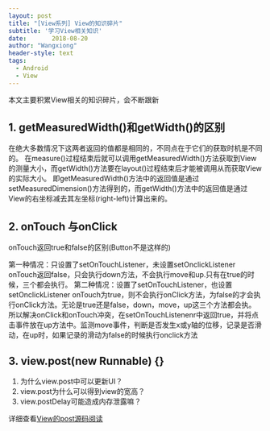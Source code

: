 ```yaml
---
layout: post
title: "[View系列] View的知识碎片"
subtitle: '学习View相关知识'
date:       2018-08-20
author: "Wangxiong"
header-style: text
tags:
  - Android
  - View
---
```

本文主要积累View相关的知识碎片，会不断跟新

## 1. getMeasuredWidth()和getWidth()的区别 

在绝大多数情况下这两者返回的值都是相同的，不同点在于它们的获取时机是不同的。 在measure()过程结束后就可以调用getMeasuredWidth()方法获取到View的测量大小，而getWidth()方法要在layout()过程结束后才能被调用从而获取View的实际大小。 即getMeasuredWidth()方法中的返回值是通过setMeasuredDimension()方法得到的，而getWidth()方法中的返回值是通过View的右坐标减去其左坐标(right-left)计算出来的。

## 2. onTouch 与onClick

onTouch返回true和false的区别(Button不是这样的)

第一种情况：只设置了setOnTouchListener，未设置setOnclickListener
onTouch返回false，只会执行down方法，不会执行move和up.只有在true的时候，三个都会执行。
第二种情况：设置了setOnTouchListener，也设置setOnclickListener
onTouch为true，则不会执行onClick方法，为false的才会执行onClick方法。无论是true还是false，down，move，up这三个方法都会执。
所以解决onClick和onTouch冲突，在setOnTouchListenenr中返回true，并将点击事件放在up方法中。监测move事件，判断是否发生x或y轴的位移，记录是否滑动，在up时，如果记录的滑动为false的时候执行onclick方法

## 3. view.post(new Runnable) {}

1. 为什么view.post中可以更新UI？
2. view.post为什么可以得到view的宽高？
3. view.postDelay可能造成内存泄露嘛？

详细查看[View的post源码阅读](http://wangxiong.top/2018/09/01/View%E7%9A%84Post%E6%BA%90%E7%A0%81/)

